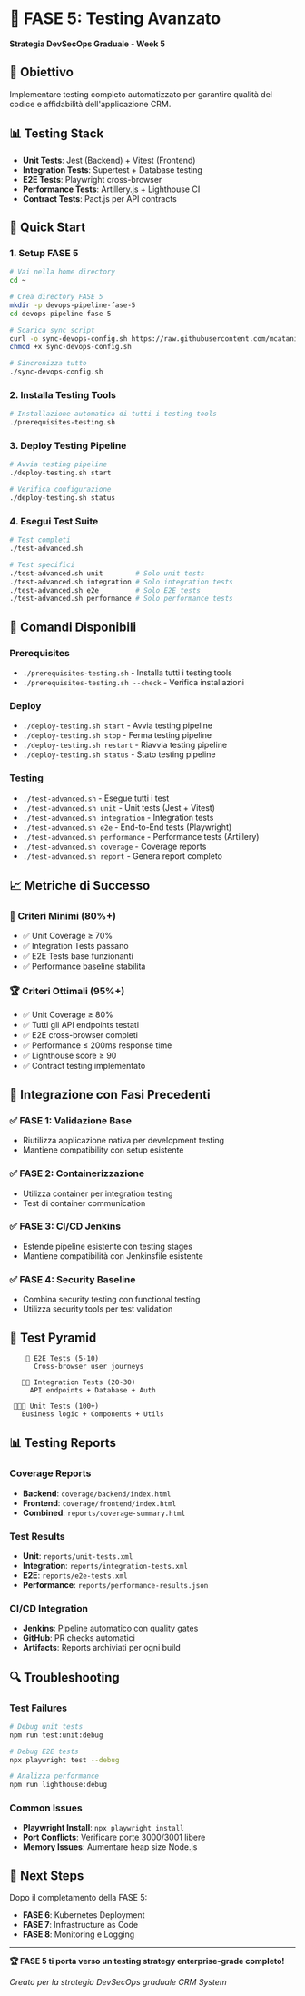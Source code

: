 # 🧪 FASE 5: Testing Avanzato

**Strategia DevSecOps Graduale - Week 5**

## 🎯 Obiettivo
Implementare testing completo automatizzato per garantire qualità del codice e affidabilità dell'applicazione CRM.

## 📊 Testing Stack
- **Unit Tests**: Jest (Backend) + Vitest (Frontend)
- **Integration Tests**: Supertest + Database testing
- **E2E Tests**: Playwright cross-browser
- **Performance Tests**: Artillery.js + Lighthouse CI
- **Contract Tests**: Pact.js per API contracts

## 🚀 Quick Start

### 1. Setup FASE 5
```bash
# Vai nella home directory
cd ~

# Crea directory FASE 5
mkdir -p devops-pipeline-fase-5
cd devops-pipeline-fase-5

# Scarica sync script
curl -o sync-devops-config.sh https://raw.githubusercontent.com/mcatania72/CRM-System/main/devops-pipeline-fase-5/sync-devops-config.sh
chmod +x sync-devops-config.sh

# Sincronizza tutto
./sync-devops-config.sh
```

### 2. Installa Testing Tools
```bash
# Installazione automatica di tutti i testing tools
./prerequisites-testing.sh
```

### 3. Deploy Testing Pipeline
```bash
# Avvia testing pipeline
./deploy-testing.sh start

# Verifica configurazione
./deploy-testing.sh status
```

### 4. Esegui Test Suite
```bash
# Test completi
./test-advanced.sh

# Test specifici
./test-advanced.sh unit        # Solo unit tests
./test-advanced.sh integration # Solo integration tests
./test-advanced.sh e2e         # Solo E2E tests
./test-advanced.sh performance # Solo performance tests
```

## 🔧 Comandi Disponibili

### Prerequisites
- `./prerequisites-testing.sh` - Installa tutti i testing tools
- `./prerequisites-testing.sh --check` - Verifica installazioni

### Deploy
- `./deploy-testing.sh start` - Avvia testing pipeline
- `./deploy-testing.sh stop` - Ferma testing pipeline  
- `./deploy-testing.sh restart` - Riavvia testing pipeline
- `./deploy-testing.sh status` - Stato testing pipeline

### Testing
- `./test-advanced.sh` - Esegue tutti i test
- `./test-advanced.sh unit` - Unit tests (Jest + Vitest)
- `./test-advanced.sh integration` - Integration tests
- `./test-advanced.sh e2e` - End-to-End tests (Playwright)
- `./test-advanced.sh performance` - Performance tests (Artillery)
- `./test-advanced.sh coverage` - Coverage reports
- `./test-advanced.sh report` - Genera report completo

## 📈 Metriche di Successo

### 🎯 Criteri Minimi (80%+)
- ✅ Unit Coverage ≥ 70%
- ✅ Integration Tests passano
- ✅ E2E Tests base funzionanti
- ✅ Performance baseline stabilita

### 🏆 Criteri Ottimali (95%+)
- ✅ Unit Coverage ≥ 80%
- ✅ Tutti gli API endpoints testati
- ✅ E2E cross-browser completi
- ✅ Performance ≤ 200ms response time
- ✅ Lighthouse score ≥ 90
- ✅ Contract testing implementato

## 🔄 Integrazione con Fasi Precedenti

### ✅ FASE 1: Validazione Base
- Riutilizza applicazione nativa per development testing
- Mantiene compatibility con setup esistente

### ✅ FASE 2: Containerizzazione
- Utilizza container per integration testing
- Test di container communication

### ✅ FASE 3: CI/CD Jenkins
- Estende pipeline esistente con testing stages
- Mantiene compatibilità con Jenkinsfile esistente

### ✅ FASE 4: Security Baseline
- Combina security testing con functional testing
- Utilizza security tools per test validation

## 🧪 Test Pyramid

```
    🔺 E2E Tests (5-10)
      Cross-browser user journeys
  
   🔺🔺 Integration Tests (20-30)
     API endpoints + Database + Auth

 🔺🔺🔺 Unit Tests (100+)
   Business logic + Components + Utils
```

## 📊 Testing Reports

### Coverage Reports
- **Backend**: `coverage/backend/index.html`
- **Frontend**: `coverage/frontend/index.html`
- **Combined**: `reports/coverage-summary.html`

### Test Results
- **Unit**: `reports/unit-tests.xml`
- **Integration**: `reports/integration-tests.xml`
- **E2E**: `reports/e2e-tests.xml`
- **Performance**: `reports/performance-results.json`

### CI/CD Integration
- **Jenkins**: Pipeline automatico con quality gates
- **GitHub**: PR checks automatici
- **Artifacts**: Reports archiviati per ogni build

## 🔍 Troubleshooting

### Test Failures
```bash
# Debug unit tests
npm run test:unit:debug

# Debug E2E tests
npx playwright test --debug

# Analizza performance
npm run lighthouse:debug
```

### Common Issues
- **Playwright Install**: `npx playwright install`
- **Port Conflicts**: Verificare porte 3000/3001 libere
- **Memory Issues**: Aumentare heap size Node.js

## 🎯 Next Steps

Dopo il completamento della FASE 5:
- **FASE 6**: Kubernetes Deployment
- **FASE 7**: Infrastructure as Code
- **FASE 8**: Monitoring e Logging

---

**🏆 FASE 5 ti porta verso un testing strategy enterprise-grade completo!**

*Creato per la strategia DevSecOps graduale CRM System*